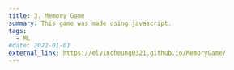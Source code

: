 ```yaml
---
title: 3. Memory Game
summary: This game was made using javascript.
tags:
  - ML
#date: 2022-01-01
external_link: https://elvincheung0321.github.io/MemoryGame/
---
```


